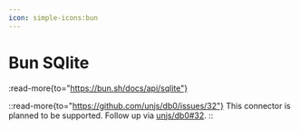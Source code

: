```yaml
---
icon: simple-icons:bun
---
```


# Bun SQlite

:read-more{to="https://bun.sh/docs/api/sqlite"}

::read-more{to="https://github.com/unjs/db0/issues/32"}
This connector is planned to be supported. Follow up via [unjs/db0#32](https://github.com/unjs/db0/issues/32).
::

